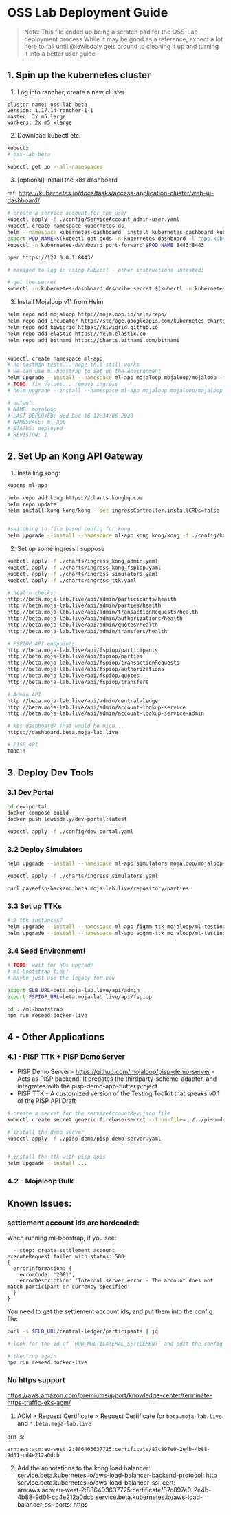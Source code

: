 # OSS Lab Deployment Guide

> Note:
> This file ended up being a scratch pad for the OSS-Lab deployment process
> While it may be good as a reference, expect a lot here to fail
> until @lewisdaly gets around to cleaning it up and turning it into 
> a better user guide

## 1. Spin up the kubernetes cluster

1. Log into rancher, create a new cluster

```
cluster name: oss-lab-beta 
version: 1.17.14-rancher-1-1
master: 3x m5.large
workers: 2x m5.xlarge

```

2. Download kubectl etc.
```bash
kubectx 
# oss-lab-beta

kubectl get po --all-namespaces
```

3. [optional] Install the k8s dashboard

ref: https://kubernetes.io/docs/tasks/access-application-cluster/web-ui-dashboard/

```bash
# create a service account for the user
kubectl apply -f ./config/ServiceAccount_admin-user.yaml
kubectl create namespace kubernetes-ds
helm --namespace kubernetes-dashboard  install kubernetes-dashboard kubernetes-dashboard/kubernetes-dashboard
export POD_NAME=$(kubectl get pods -n kubernetes-dashboard -l "app.kubernetes.io/name=kubernetes-dashboard,app.kubernetes.io/instance=kubernetes-dashboard" -o jsonpath="{.items[0].metadata.name}")
kubectl -n kubernetes-dashboard port-forward $POD_NAME 8443:8443

open https://127.0.0.1:8443/

# managed to log in using kubectl - other instructions untested:

# get the secret
kubectl -n kubernetes-dashboard describe secret $(kubectl -n kubernetes-dashboard get secret | grep admin-user | awk '{print $1}')
```


3. Install Mojaloop v11 from Helm

```bash
helm repo add mojaloop http://mojaloop.io/helm/repo/
helm repo add incubator http://storage.googleapis.com/kubernetes-charts-incubator
helm repo add kiwigrid https://kiwigrid.github.io
helm repo add elastic https://helm.elastic.co
helm repo add bitnami https://charts.bitnami.com/bitnami


kubectl create namespace ml-app
# no postman tests... hope this still works
# we can use ml-boostrap to set up the environment
helm upgrade --install --namespace ml-app mojaloop mojaloop/mojaloop -f ./config/values-oss-lab-v2.yaml
# TODO: fix values... remove ingress
# helm upgrade --install --namespace ml-app mojaloop mojaloop/mojaloop -f ./config/values-oss-lab.yaml --wait --timeout 15m

# output:
# NAME: mojaloop
# LAST DEPLOYED: Wed Dec 16 12:34:06 2020
# NAMESPACE: ml-app
# STATUS: deployed
# REVISION: 1
```


## 2. Set Up an Kong API Gateway

1. Installing kong:
```bash
kubens ml-app

helm repo add kong https://charts.konghq.com
helm repo update
helm install kong kong/kong --set ingressController.installCRDs=false


#switching to file based config for kong 
helm upgrade --install --namespace ml-app kong kong/kong -f ./config/kong_values.yaml
```


2. Set up some ingress I suppose

```bash
kuebctl apply -f ./charts/ingress_kong_admin.yaml
kuebctl apply -f ./charts/ingress_kong_fspiop.yaml
kuebctl apply -f ./charts/ingress_simulators.yaml
kuebctl apply -f ./charts/ingress_ttk.yaml

# health checks:
http://beta.moja-lab.live/api/admin/participants/health
http://beta.moja-lab.live/api/admin/parties/health
http://beta.moja-lab.live/api/admin/transactionRequests/health
http://beta.moja-lab.live/api/admin/authorizations/health
http://beta.moja-lab.live/api/admin/quotes/health
http://beta.moja-lab.live/api/admin/transfers/health

# FSPIOP API endpoints
http://beta.moja-lab.live/api/fspiop/participants
http://beta.moja-lab.live/api/fspiop/parties
http://beta.moja-lab.live/api/fspiop/transactionRequests
http://beta.moja-lab.live/api/fspiop/authorizations
http://beta.moja-lab.live/api/fspiop/quotes
http://beta.moja-lab.live/api/fspiop/transfers

# Admin API
http://beta.moja-lab.live/api/admin/central-ledger
http://beta.moja-lab.live/api/admin/account-lookup-service
http://beta.moja-lab.live/api/admin/account-lookup-service-admin

# k8s dashboard? That would be nice...
https://dashboard.beta.moja-lab.live

# PISP API
TODO!!
```

## 3. Deploy Dev Tools

### 3.1 Dev Portal
```bash
cd dev-portal
docker-compose build
docker push lewisdaly/dev-portal:latest

kubectl apply -f ./config/dev-portal.yaml
```

### 3.2 Deploy Simulators
```bash
helm upgrade --install --namespace ml-app simulators mojaloop/mojaloop-simulator --values ./config/values-oss-lab-simulators.yaml

kubectl apply -f ./charts/ingress_simulators.yaml

curl payeefsp-backend.beta.moja-lab.live/repository/parties

```

### 3.3 Set up TTKs

```bash
# 2 ttk instances?
helm upgrade --install --namespace ml-app figmm-ttk mojaloop/ml-testing-toolkit --values ./config/values-ttk-figmm.yaml
helm upgrade --install --namespace ml-app eggmm-ttk mojaloop/ml-testing-toolkit --values ./config/values-ttk-eggmm.yaml
```

### 3.4 Seed Environment!

```bash
# TODO: wait for k8s upgrade
# ml-bootstrap time!
# Maybe just use the legacy for now

export ELB_URL=beta.moja-lab.live/api/admin
export FSPIOP_URL=beta.moja-lab.live/api/fspiop  

cd ../ml-bootstrap
npm run reseed:docker-live
```

## 4 - Other Applications

### 4.1 - PISP TTK + PISP Demo Server

- PISP Demo Server - https://github.com/mojaloop/pisp-demo-server - Acts as PISP backend. It predates the thirdparty-scheme-adapter, and integrates with the pisp-demo-app-flutter project
- PISP TTK - A customized version of the Testing Toolkit that speaks v0.1 of the PISP API Draft


```bash
# create a secret for the serviceAccountKey.json file
kubectl create secret generic firebase-secret --from-file=../../pisp-demo-server/secret/serviceAccountKey.json

# install the demo server
kubectl apply -f ./pisp-demo/pisp-demo-server.yaml


# install the ttk with pisp apis
helm upgrade --install ...
```


### 4.2 - Mojaloop Bulk


## Known Issues:

### settlement account ids are hardcoded:

When running ml-boostrap, if you see:
```
  - step: create settlement account
executeRequest failed with status: 500
{
  errorInformation: {
    errorCode: '2001',
    errorDescription: 'Internal server error - The account does not match participant or currency specified'
  }
}
```

You need to get the settlement account ids, and put them into the config file:

```bash
curl -s $ELB_URL/central-ledger/participants | jq

# look for the id of `HUB_MULTILATERAL_SETTLEMENT` and edit the config file

# then run again
npm run reseed:docker-live 
```
### No https support

https://aws.amazon.com/premiumsupport/knowledge-center/terminate-https-traffic-eks-acm/

1. ACM > Request Certificate > Request Certificate for `beta.moja-lab.live` and `*.beta.moja-lab.live`

arn is:  
```
arn:aws:acm:eu-west-2:886403637725:certificate/87c897e0-2e4b-4b88-9d01-cd4e212a0dcb
```
<!-- 
2. Manually logged into console and assigned SSL cert:
https://aws.amazon.com/premiumsupport/knowledge-center/associate-acm-certificate-alb-nlb/

[ todo: maybe we can do this differently and more automated in the future ]
 -->


2. Add the annotations to the kong load balancer:
service.beta.kubernetes.io/aws-load-balancer-backend-protocol: http
service.beta.kubernetes.io/aws-load-balancer-ssl-cert:  arn:aws:acm:eu-west-2:886403637725:certificate/87c897e0-2e4b-4b88-9d01-cd4e212a0dcb
service.beta.kubernetes.io/aws-load-balancer-ssl-ports: https

